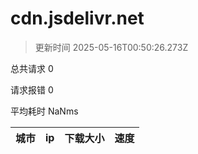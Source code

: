 
  # cdn.jsdelivr.net

  > 更新时间 2025-05-16T00:50:26.273Z
  
  总共请求 0

  请求报错 0

  平均耗时 NaNms

|城市|ip|下载大小|速度|
|-----|----------|---|---|

  